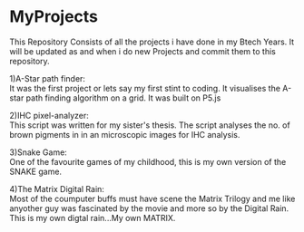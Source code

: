 # MyProjects
This Repository Consists of all the projects i have done in my Btech Years. It will be updated as and when i do new Projects and commit 
them to this repository.

1)A-Star path finder:      
It was the first project or lets say my first stint to coding. It visualises the A-star path finding algorithm on a grid. It was built on P5.js

2)IHC pixel-analyzer:     
This script was written for my sister's thesis. The script analyses the no. of brown pigments in in an microscopic images for IHC analysis.

3)Snake Game:     
One of the favourite games of my childhood, this is my own version of the SNAKE game.
  
4)The Matrix Digital Rain:     
Most of the coumputer buffs must have scene the Matrix Trilogy and me like anyother guy was fascinated by the movie and more so by the Digital Rain. This is my own digtal rain...My own MATRIX.

